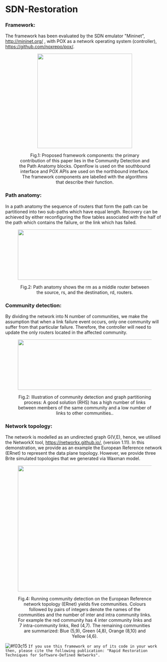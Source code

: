 # SDN-Restoration

### Framework:
The framework has been evaluated by the SDN emulator "Mininet", http://mininet.org/ , with POX as a network operating system
(controller), https://github.com/noxrepo/pox/.
<div class="container">
  <div class="subcontainer">
    <figure>
      <p align="center">
      <img  src="https://user-images.githubusercontent.com/12594727/79400075-0e8d4400-7f7d-11ea-9315-b01b57f44d7c.png" width="300" height="300"/>
      <figcaption><p align="center">Fig.1: Proposed framework components: the primary contribution of this paper lies in the Community Detection and the Path Anatomy blocks. Openflow is used on the southbound interface and POX APIs are used on the northbound interface. The framework components are labelled with the algorithms that describe their function.</figcaption>
    </figure>
  </div>
</div>

### Path anatomy: 
In a path anatomy the sequence of routers that form the path can be partitioned into two sub-paths which have equal length. Recovery can be achieved by either reconfiguring the flow tables associated with the half of the path which contains the failure, or the link which has failed.
<div class="container">
  <div class="subcontainer">
    <figure>
      <p align="center">
      <img  src="https://user-images.githubusercontent.com/12594727/79400752-fdddcd80-7f7e-11ea-89eb-e6bd8b49ccac.png" width="450" height="160"/>
      <figcaption><p align="center">Fig.2: Path anatomy shows the rm as a middle router between the source, rs, and the destination, rd, routers.</figcaption>
    </figure>
  </div>
</div>

### Community detection: 
By dividing the network into N number of communities, we make the assumption that when a link failure event occurs, only one community will suffer from that particular failure. Therefore, the controller will need to update the only routers located in the affected community.

<div class="container">
  <div class="subcontainer">
    <figure>
      <p align="center">
      <img  src="https://user-images.githubusercontent.com/12594727/79401131-2914ec80-7f80-11ea-8435-662617e618d1.png" width="450" height="160"/>
      <figcaption><p align="center">Fig.2: Illustration of community detection and graph partitioning process: A good solution (RHS) has a high number of links between members of the same community and a low number of links to other communities..</figcaption>
    </figure>
  </div>
</div>



### Network topology: 
The network is modelled as an undirected graph G(V,E), hence, we utilised the NetworkX tool, https://networkx.github.io/, (version 1.11). In this demonstration, we provide as an example the European Reference network (ERnet) to represent the data plane topology. However, we provide three Brite simulated topologies that we generated via Waxman model.
 <div class="container">
  <div class="subcontainer">
    <figure>
      <p align="center">
<img  src= "https://user-images.githubusercontent.com/12594727/79400322-d20e1800-7f7d-11ea-9a51-dcb4d625e2d8.png"
     width="500" height="400"/>
        <figcaption><p align="center">Fig.4: Running community detection on the European Reference network topology (ERnet)
yields five communities. Colours followed by pairs of integers 
denote the names of the communities and the number of inter and intra community links. For example the red community has 4 inter community links and 7 intra-community links, Red (4,7).
The remaining communities are summarized: Blue (5,9), Green (4,8), Orange (8,10) and Yellow (4,6).</figcaption>
    </figure>
  </div>
</div>


![#f03c15](https://placehold.it/15/f03c15/000000?text=+) `If you use this framework or any of its code in your work then, please cite the following publication: "Rapid Restoration Techniques for Software-Defined Networks".`
